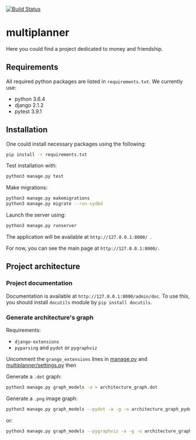 [![Build Status](https://travis-ci.com/SEM1INFOENS/multiplanner.svg?branch=master)](https://travis-ci.com/SEM1INFOENS/multiplanner)

# multiplanner
Here you could find a project dedicated to money and friendship.

## Requirements
All required python packages are listed in `requirements.txt`.
We currently use:
- python 3.6.4
- django 2.1.2
- pytest 3.9.1

## Installation
One could install necessary packages using the following:
```bash
pip install -r requirements.txt
```
Test installation with:
```bash
python3 manage.py test
```
Make migrations:
```bash
python3 manage.py makemigrations
python3 manage.py migrate --run-sydbd
```
Launch the server using:
```bash
python3 manage.py runserver
```
The application will be available at `http://127.0.0.1:8000/ `.

For now, you can see the main page at `http://127.0.0.1:8000/`.


## Project architecture

### Project documentation

Documentation is available at `http://127.0.0.1:8000/admin/doc`. To use this, you should install `docutils` module by `pip install docutils`.

### Generate architecture's graph
Requirements:
- `django-extensions`
- `pyparsing` and `pydot` or `pygraphviz`

Uncomment the `grango_extensions` lines in [manage.py](manage.py) and [multiplanner/settings.py](multiplanner/settings.py) then

Generate a `.dot` graph:
```bash
python3 manage.py graph_models -a > architecture_graph.dot
```
Generate a `.png` image graph:
```bash
python3 manage.py graph_models --pydot -a -g -o architecture_graph_pydot.png
```
or:
```bash
python3 manage.py graph_models --pygraphviz -a -g -o architecture_graph_pygraphviz.png
```
